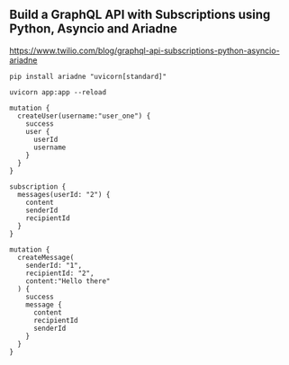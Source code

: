 ## Build a GraphQL API with Subscriptions using Python, Asyncio and Ariadne

https://www.twilio.com/blog/graphql-api-subscriptions-python-asyncio-ariadne


```
pip install ariadne "uvicorn[standard]"
```


```
uvicorn app:app --reload
```


```
mutation {
  createUser(username:"user_one") {
    success
    user {
      userId
      username
    }
  }
}

subscription {
  messages(userId: "2") {
    content
    senderId
    recipientId
  }
}

mutation {
  createMessage(
    senderId: "1",
    recipientId: "2",
    content:"Hello there"
  ) {
    success
    message {
      content
      recipientId
      senderId
    }
  }
}
```


